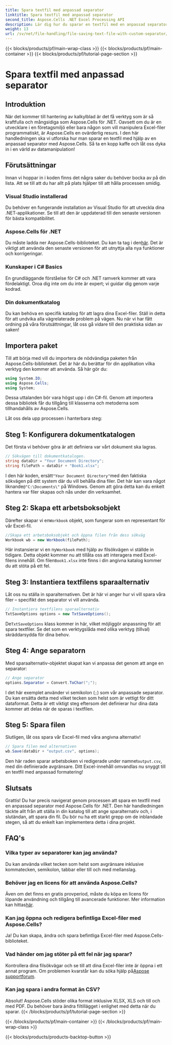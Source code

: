 ```yaml
---
title: Spara textfil med anpassad separator
linktitle: Spara textfil med anpassad separator
second_title: Aspose.Cells .NET Excel Processing API
description: Lär dig hur du sparar en textfil med en anpassad separator med Aspose.Cells för .NET. Steg-för-steg-guide och tips ingår.
weight: 13
url: /sv/net/file-handling/file-saving-text-file-with-custom-separator/
---
```


{{< blocks/products/pf/main-wrap-class >}}
{{< blocks/products/pf/main-container >}}
{{< blocks/products/pf/tutorial-page-section >}}

# Spara textfil med anpassad separator

## Introduktion
När det kommer till hantering av kalkylblad är det få verktyg som är så kraftfulla och mångsidiga som Aspose.Cells för .NET. Oavsett om du är en utvecklare i en företagsmiljö eller bara någon som vill manipulera Excel-filer programmatiskt, är Aspose.Cells en ovärderlig resurs. I den här handledningen ska vi utforska hur man sparar en textfil med hjälp av en anpassad separator med Aspose.Cells. Så ta en kopp kaffe och låt oss dyka in i en värld av datamanipulation!
## Förutsättningar
Innan vi hoppar in i koden finns det några saker du behöver bocka av på din lista. Att se till att du har allt på plats hjälper till att hålla processen smidig.
### Visual Studio installerad
Du behöver en fungerande installation av Visual Studio för att utveckla dina .NET-applikationer. Se till att den är uppdaterad till den senaste versionen för bästa kompatibilitet.
### Aspose.Cells för .NET
 Du måste ladda ner Aspose.Cells-biblioteket. Du kan ta tag i den[här](https://releases.aspose.com/cells/net/). Det är viktigt att använda den senaste versionen för att utnyttja alla nya funktioner och korrigeringar.
### Kunskaper i C# Basics
En grundläggande förståelse för C# och .NET ramverk kommer att vara fördelaktigt. Oroa dig inte om du inte är expert; vi guidar dig genom varje kodrad.
### Din dokumentkatalog
Du kan behöva en specifik katalog för att lagra dina Excel-filer. Ställ in detta för att undvika alla vägrelaterade problem på vägen.
Nu när vi har fått ordning på våra förutsättningar, låt oss gå vidare till den praktiska sidan av saken!
## Importera paket
Till att börja med vill du importera de nödvändiga paketen från Aspose.Cells-biblioteket. Det är här du berättar för din applikation vilka verktyg den kommer att använda. Så här gör du:
```csharp
using System.IO;
using Aspose.Cells;
using System;
```
Dessa uttalanden bör vara högst upp i din C#-fil. Genom att importera dessa bibliotek får du tillgång till klasserna och metoderna som tillhandahålls av Aspose.Cells.

Låt oss dela upp processen i hanterbara steg:
## Steg 1: Konfigurera dokumentkatalogen
Det första vi behöver göra är att definiera var vårt dokument ska lagras. 
```csharp
// Sökvägen till dokumentkatalogen.
string dataDir = "Your Document Directory";
string filePath = dataDir + "Book1.xlsx";
```
 I den här koden, ersätt`"Your Document Directory"`med den faktiska sökvägen på ditt system där du vill behålla dina filer. Det här kan vara något liknande`@"C:\Documents\"` på Windows. Genom att göra detta kan du enkelt hantera var filer skapas och nås under din verksamhet.
## Steg 2: Skapa ett arbetsboksobjekt
 Därefter skapar vi en`Workbook` objekt, som fungerar som en representant för vår Excel-fil. 
```csharp
//Skapa ett arbetsboksobjekt och öppna filen från dess sökväg
Workbook wb = new Workbook(filePath);
```
 Här instansierar vi en ny`Workbook` med hjälp av filsökvägen vi ställde in tidigare. Detta objekt kommer nu att tillåta oss att interagera med Excel-filens innehåll. Om filen`Book1.xlsx` inte finns i din angivna katalog kommer du att stöta på ett fel.
## Steg 3: Instantiera textfilens sparaalternativ
Låt oss nu ställa in sparalternativen. Det är här vi anger hur vi vill spara våra filer – specifikt den separator vi vill använda.
```csharp
// Instantiera textfilens sparaalternativ
TxtSaveOptions options = new TxtSaveOptions();
```
 De`TxtSaveOptions` klass kommer in här, vilket möjliggör anpassning för att spara textfiler. Se det som en verktygslåda med olika verktyg (tillval) skräddarsydda för dina behov.
## Steg 4: Ange separatorn
Med sparaalternativ-objektet skapat kan vi anpassa det genom att ange en separator:
```csharp
// Ange separator
options.Separator = Convert.ToChar(";");
```
I det här exemplet använder vi semikolon (`;`) som vår anpassade separator. Du kan ersätta detta med vilket tecken som helst som är vettigt för ditt dataformat. Detta är ett viktigt steg eftersom det definierar hur dina data kommer att delas när de sparas i textfilen.
## Steg 5: Spara filen
Slutligen, låt oss spara vår Excel-fil med våra angivna alternativ!
```csharp
// Spara filen med alternativen
wb.Save(dataDir + "output.csv", options);
```
 Den här raden sparar arbetsboken vi redigerade under namnet`output.csv`, med din definierade avgränsare. Ditt Excel-innehåll omvandlas nu snyggt till en textfil med anpassad formatering!
## Slutsats
Grattis! Du har precis navigerat genom processen att spara en textfil med en anpassad separator med Aspose.Cells för .NET. Den här handledningen täckte allt från att ställa in din katalog till att ange sparalternativ och, i slutändan, att spara din fil. Du bör nu ha ett starkt grepp om de inblandade stegen, så att du enkelt kan implementera detta i dina projekt.
## FAQ's
### Vilka typer av separatorer kan jag använda?
Du kan använda vilket tecken som helst som avgränsare inklusive kommatecken, semikolon, tabbar eller till och med mellanslag.
### Behöver jag en licens för att använda Aspose.Cells?
 Även om det finns en gratis provperiod, måste du köpa en licens för löpande användning och tillgång till avancerade funktioner. Mer information kan hittas[här](https://purchase.aspose.com/buy).
### Kan jag öppna och redigera befintliga Excel-filer med Aspose.Cells?
Ja! Du kan skapa, ändra och spara befintliga Excel-filer med Aspose.Cells-biblioteket.
### Vad händer om jag stöter på ett fel när jag sparar?
Kontrollera dina filsökvägar och se till att dina Excel-filer inte är öppna i ett annat program. Om problemen kvarstår kan du söka hjälp på[Aspose supportforum](https://forum.aspose.com/c/cells/9).
### Kan jag spara i andra format än CSV?
Absolut! Aspose.Cells stöder olika format inklusive XLSX, XLS och till och med PDF. Du behöver bara ändra filtillägget i enlighet med detta när du sparar.
{{< /blocks/products/pf/tutorial-page-section >}}

{{< /blocks/products/pf/main-container >}}
{{< /blocks/products/pf/main-wrap-class >}}

{{< blocks/products/products-backtop-button >}}
